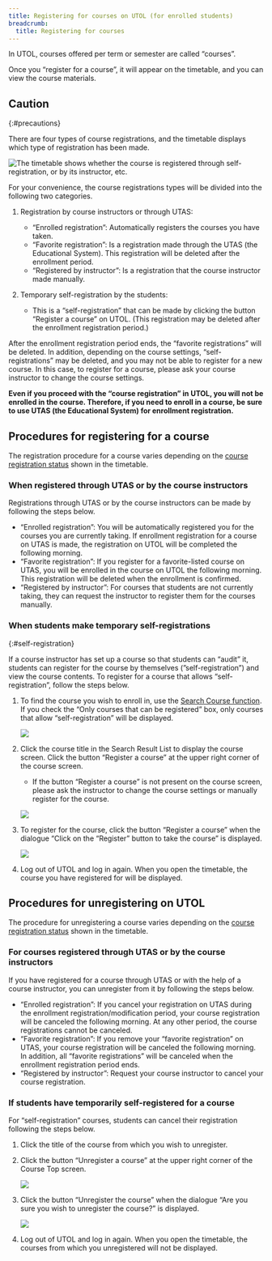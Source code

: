 ```yaml
---
title: Registering for courses on UTOL (for enrolled students)
breadcrumb:
  title: Registering for courses
---
```


In UTOL, courses offered per term or semester are called “courses”.

Once you “register for a course”, it will appear on the timetable, and you can view the course materials.

## Caution
{:#precautions}

There are four types of course registrations, and the timetable displays which type of registration has been made.

![The timetable shows whether the course is registered through self-registration, or by its instructor, etc.](./type.png)

For your convenience, the course registrations types will be divided into the following two categories.

1. Registration by course instructors or through UTAS:
    * “Enrolled registration”: Automatically registers the courses you have taken.
    * “Favorite registration”: Is a registration made through the UTAS (the Educational System). This registration will be deleted after the enrollment period.
    * “Registered by instructor”: Is a registration that the course instructor made manually.

2. Temporary self-registration by the students:
    * This is a “self-registration” that can be made by clicking the button “Register a course” on UTOL. (This registration may be deleted after the enrollment registration period.)

After the enrollment registration period ends, the “favorite registrations” will be deleted.  In addition, depending on the course settings, “self-registrations” may be deleted, and you may not be able to register for a new course. In this case, to register for a course, please ask your course instructor to change the course settings.

**Even if you proceed with the “course registration” in UTOL, you will not be enrolled in the course. Therefore, if you need to enroll in a course, be sure to use UTAS (the Educational System) for enrollment registration.**

## Procedures for registering for a course

The registration procedure for a course varies depending on the [course registration status](#precautions) shown in the timetable.

### When registered through UTAS or by the course instructors

Registrations through UTAS or by the course instructors can be made by following the steps below.

* “Enrolled registration”: You will be automatically registered you for the courses you are currently taking. If enrollment registration for a course on UTAS is made, the registration on UTOL will be completed the following morning.
* “Favorite registration”: If you register for a favorite-listed course on UTAS, you will be enrolled in the course on UTOL the following morning. This registration will be deleted when the enrollment is confirmed.
* “Registered by instructor”: For courses that students are not currently taking, they can request the instructor to register them for the courses manually.

### When students make temporary self-registrations
{:#self-registration}

If a course instructor has set up a course so that students can “audit” it, students can register for the course by themselves (”self-registration”) and view the course contents. To register for a course that allows “self-registration”, follow the steps below.

1. To find the course you wish to enroll in, use the [Search Course function](../course_search/). If you check the “Only courses that can be registered” box, only courses that allow “self-registration” will be displayed.

    ![](./search.png)

2. Click the course title in the Search Result List to display the course screen. Click the button “Register a course” at the upper right corner of the course screen.
    * If the button “Register a course” is not present on the course screen, please ask the instructor to change the course settings or manually register for the course.

    ![](./reg1.png)

3. To register for the course, click the button “Register a course” when the dialogue “Click on the “Register” button to take the course” is displayed.

    ![](./reg2.png)

4. Log out of UTOL and log in again. When you open the timetable, the course you have registered for will be displayed.

## Procedures for unregistering on UTOL

The procedure for unregistering a course varies depending on the [course registration status](#precautions) shown in the timetable.

### For courses registered through UTAS or by the course instructors

If you have registered for a course through UTAS or with the help of a course instructor, you can unregister from it by following the steps below.

* “Enrolled registration”: If you cancel your registration on UTAS during the enrollment registration/modification period, your course registration will be canceled the following morning. At any other period, the course registrations cannot be canceled.
* “Favorite registration”: If you remove your “favorite registration” on UTAS, your course registration will be canceled the following morning. In addition, all “favorite registrations” will be canceled when the enrollment registration period ends.
* “Registered by instructor”: Request your course instructor to cancel your course registration.

### If students have temporarily self-registered for a course

For “self-registration” courses, students can cancel their registration following the steps below.

1. Click the title of the course from which you wish to unregister.
2. Click the button “Unregister a course” at the upper right corner of the Course Top screen.

    ![](./unreg1.png)

3. Click the button “Unregister the course” when the dialogue “Are you sure you wish to unregister the course?” is displayed.

    ![](./unreg2.png)

4. Log out of UTOL and log in again. When you open the timetable, the courses from which you unregistered will not be displayed.

